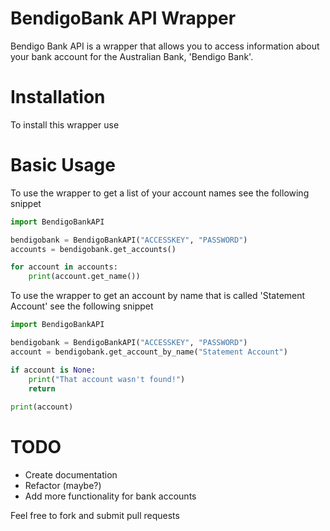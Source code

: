 BendigoBank API Wrapper
====================

Bendigo Bank API is a wrapper that allows you to access information about your bank account for the Australian Bank, 'Bendigo Bank'.

Installation
==============================================
To install this wrapper use 

Basic Usage
==============================================
To use the wrapper to get a list of your account names see the following snippet

```python
import BendigoBankAPI

bendigobank = BendigoBankAPI("ACCESSKEY", "PASSWORD")
accounts = bendigobank.get_accounts()

for account in accounts:
	print(account.get_name())
```

To use the wrapper to get an account by name that is called 'Statement Account' see the following snippet

```python
import BendigoBankAPI

bendigobank = BendigoBankAPI("ACCESSKEY", "PASSWORD")
account = bendigobank.get_account_by_name("Statement Account")

if account is None:
	print("That account wasn't found!")
    return
   
print(account)
```

TODO
==============================================
- Create documentation
- Refactor (maybe?)
- Add more functionality for bank accounts

Feel free to fork and submit pull requests